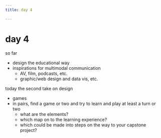 ```yaml
---
title: day 4

---
```


# day 4

so far
- design the educational way
- inspirations for multimodal communication
    - AV, film, podcasts, etc.
    - graphic/web design and data vis, etc.

today the second take on design
- games
- in pairs, find a game or two and try to learn and play at least a turn or two
    - what are the elements?
    - which map on to the learning experience?
    - which could be made into steps on the way to your capstone project?

